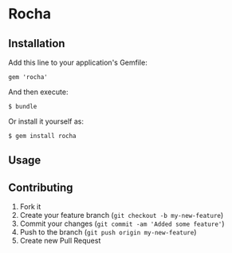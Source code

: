 # Rocha

## Installation

Add this line to your application's Gemfile:

    gem 'rocha'

And then execute:

    $ bundle

Or install it yourself as:

    $ gem install rocha

## Usage

## Contributing

1. Fork it
2. Create your feature branch (`git checkout -b my-new-feature`)
3. Commit your changes (`git commit -am 'Added some feature'`)
4. Push to the branch (`git push origin my-new-feature`)
5. Create new Pull Request

